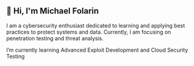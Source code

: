## 👋 Hi, I'm Michael Folarin

I am a cybersecurity enthusiast dedicated to learning and applying best practices to protect systems and data. Currently, I am focusing on penetration testing and threat analysis.

 I’m currently learning Advanced Exploit Development and Cloud Security Testing
